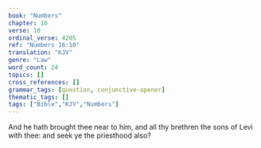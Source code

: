 ```yaml
---
book: "Numbers"
chapter: 16
verse: 10
ordinal_verse: 4205
ref: "Numbers 16:10"
translation: "KJV"
genre: "Law"
word_count: 24
topics: []
cross_references: []
grammar_tags: [question, conjunctive-opener]
thematic_tags: []
tags: ["Bible","KJV","Numbers"]
---
```

And he hath brought thee near to him, and all thy brethren the sons of Levi with thee: and seek ye the priesthood also?
